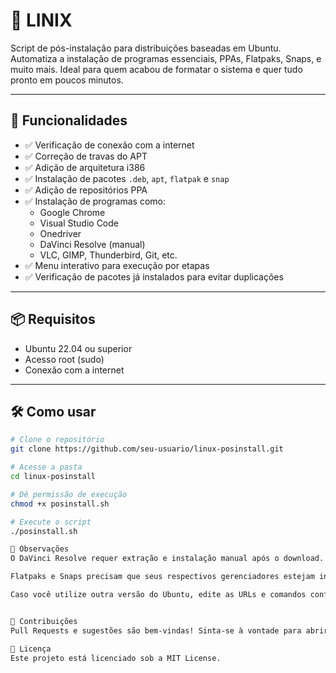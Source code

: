 # 🐧 LINIX

Script de pós-instalação para distribuições baseadas em Ubuntu. Automatiza a instalação de programas essenciais, PPAs, Flatpaks, Snaps, e muito mais. Ideal para quem acabou de formatar o sistema e quer tudo pronto em poucos minutos.

---

## 🚀 Funcionalidades

- ✅ Verificação de conexão com a internet
- ✅ Correção de travas do APT
- ✅ Adição de arquitetura i386
- ✅ Instalação de pacotes `.deb`, `apt`, `flatpak` e `snap`
- ✅ Adição de repositórios PPA
- ✅ Instalação de programas como:
  - Google Chrome
  - Visual Studio Code
  - Onedriver
  - DaVinci Resolve (manual)
  - VLC, GIMP, Thunderbird, Git, etc.
- ✅ Menu interativo para execução por etapas
- ✅ Verificação de pacotes já instalados para evitar duplicações

---

## 📦 Requisitos

- Ubuntu 22.04 ou superior
- Acesso root (sudo)
- Conexão com a internet

---

## 🛠️ Como usar

```bash
# Clone o repositório
git clone https://github.com/seu-usuario/linux-posinstall.git

# Acesse a pasta
cd linux-posinstall

# Dê permissão de execução
chmod +x posinstall.sh

# Execute o script
./posinstall.sh

🧠 Observações
O DaVinci Resolve requer extração e instalação manual após o download.

Flatpaks e Snaps precisam que seus respectivos gerenciadores estejam instalados.

Caso você utilize outra versão do Ubuntu, edite as URLs e comandos conforme necessário.


🤝 Contribuições
Pull Requests e sugestões são bem-vindas! Sinta-se à vontade para abrir uma Issue com ideias, bugs ou melhorias.

📜 Licença
Este projeto está licenciado sob a MIT License.